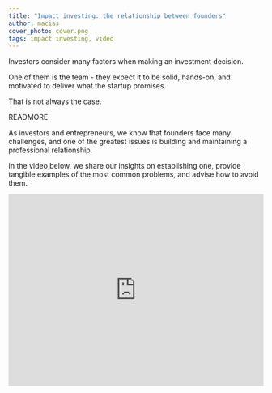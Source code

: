 ```yaml
---
title: "Impact investing: the relationship between founders"
author: macias
cover_photo: cover.png
tags: impact investing, video
---
```

Investors consider many factors when making an investment decision.

One of them is the team - they expect it to be solid, hands-on, and motivated to deliver what the startup promises.

That is not always the case.

READMORE

As investors and entrepreneurs, we know that founders face many challenges, and one of the greatest issues is building and maintaining a professional relationship.

In the video below, we share our insights on establishing one, provide tangible examples of the most common problems, and advise how to avoid them.

<iframe width="100%" height="378" src="https://www.youtube.com/embed/w0bft9bNrg0" frameborder="0" allow="accelerometer; autoplay; clipboard-write; encrypted-media; gyroscope; picture-in-picture" allowfullscreen></iframe>
